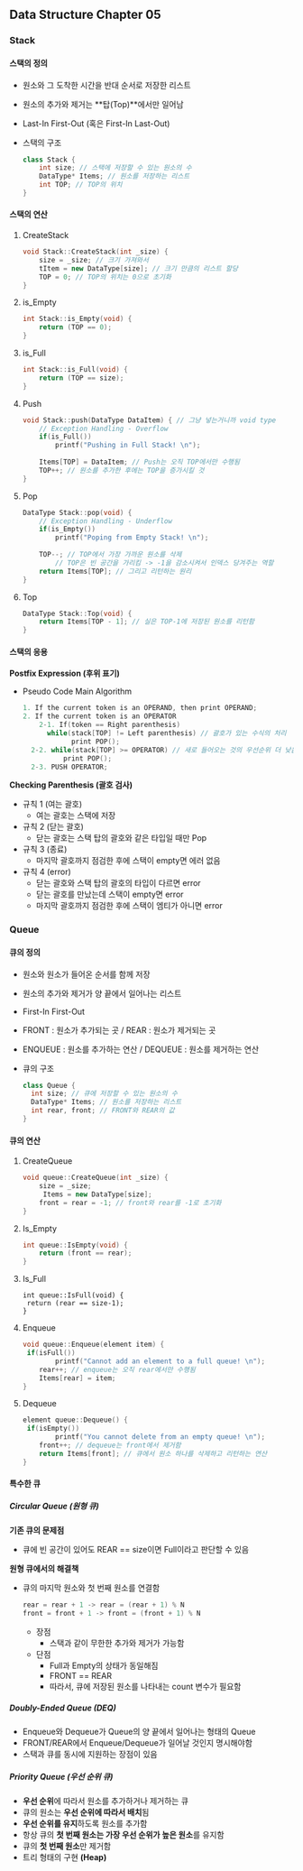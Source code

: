 ## Data Structure Chapter 05

### Stack

#### 스택의 정의

- 원소와 그 도착한 시간을 반대 순서로 저장한 리스트

- 원소의 추가와 제거는 **탑(Top)**에서만 일어남

- Last-In First-Out (혹은 First-In Last-Out)

- 스택의 구조

  ```c++
  class Stack {
      int size; // 스택에 저장할 수 있는 원소의 수
      DataType* Items; // 원소를 저장하는 리스트
      int TOP; // TOP의 위치
  }
  ```



#### 스택의 연산

1. CreateStack

   ```c++
   void Stack::CreateStack(int _size) {
       size = _size; // 크기 가져와서 
       tItem = new DataType[size]; // 크기 만큼의 리스트 할당
       TOP = 0; // TOP의 위치는 0으로 초기화
   }
   ```

2. is_Empty

   ```c++
   int Stack::is_Empty(void) {
       return (TOP == 0);
   }
   ```

3. is_Full

   ```c++
   int Stack::is_Full(void) {
       return (TOP == size);
   }
   ```

4. Push

   ```c++
   void Stack::push(DataType DataItem) { // 그냥 넣는거니까 void type
       // Exception Handling - Overflow
       if(is_Full())
           printf("Pushing in Full Stack! \n");
       
       Items[TOP] = DataItem; // Push는 오직 TOP에서만 수행됨
       TOP++; // 원소를 추가한 후에는 TOP을 증가시킬 것
   }
   ```

5. Pop

   ```c++
   DataType Stack::pop(void) {
       // Exception Handling - Underflow
       if(is_Empty())
           printf("Poping from Empty Stack! \n");
       
       TOP--; // TOP에서 가장 가까운 원소를 삭제
       	   // TOP은 빈 공간을 가리킴 -> -1을 감소시켜서 인덱스 당겨주는 역할
       return Items[TOP]; // 그리고 리턴하는 원리
   }
   ```

6. Top

   ```c++
   DataType Stack::Top(void) {
       return Items[TOP - 1]; // 실은 TOP-1에 저장된 원소를 리턴함
   }
   ```



#### 스택의 응용

**Postfix Expression (후위 표기)**

- Pseudo Code Main Algorithm

  ```c++
  1. If the current token is an OPERAND, then print OPERAND;
  2. If the current token is an OPERATOR
      2-1. If(token == Right parenthesis)
      	while(stack[TOP] != Left parenthesis) // 괄호가 있는 수식의 처리
              print POP();
  	2-2. while(stack[TOP] >= OPERATOR) // 새로 들어오는 것의 우선순위 더 낮음
          	print POP();
  	2-3. PUSH OPERATOR;
  ```

**Checking Parenthesis (괄호 검사)**

- 규칙 1 (여는 괄호)
  - 여는 괄호는 스택에 저장
- 규칙 2 (닫는 괄호)
  - 닫는 괄호는 스택 탑의 괄호와 같은 타입일 때만 Pop
- 규칙 3 (종료)
  - 마지막 괄호까지 점검한 후에 스택이 empty면 에러 없음
- 규칙 4 (error)
  - 닫는 괄호와 스택 탑의 괄호의 타입이 다르면 error
  - 닫는 괄호를 만났는데 스택이 empty면 error
  - 마지막 괄호까지 점검한 후에 스택이 엠티가 아니면 error



### Queue

#### 큐의 정의

- 원소와 원소가 들어온 순서를 함께 저장

- 원소의 추가와 제거가 양 끝에서 일어나는 리스트

- First-In First-Out

- FRONT : 원소가 추가되는 곳 / REAR : 원소가 제거되는 곳

- ENQUEUE : 원소를 추가하는 연산 / DEQUEUE : 원소를 제거하는 연산

- 큐의 구조

  ```c++
  class Queue {
  	int size; // 큐에 저장할 수 있는 원소의 수
  	DataType* Items; // 원소를 저장하는 리스트
  	int rear, front; // FRONT와 REAR의 값
  }
  ```



#### 큐의 연산

1. CreateQueue

   ```c++
   void queue::CreateQueue(int _size) {
       size = _size;
      	Items = new DataType[size];
       front = rear = -1; // front와 rear를 -1로 초기화
   }
   ```

2. Is_Empty

   ```c++
   int queue::IsEmpty(void) {
       return (front == rear);
   }
   ```

3. Is_Full

   ```
   int queue::IsFull(void) {
   	return (rear == size-1);
   }
   ```

4. Enqueue

   ```c++
   void queue::Enqueue(element item) {
   	if(isFull())
           printf("Cannot add an element to a full queue! \n");
       rear++; // enqueue는 오직 rear에서만 수행됨
       Items[rear] = item;
   }
   ```

5. Dequeue

   ```c++
   element queue::Dequeue() {
   	if(isEmpty())
           printf("You cannot delete from an empty queue! \n");
       front++; // dequeue는 front에서 제거함
       return Items[front]; // 큐에서 원소 하나를 삭제하고 리턴하는 연산
   }
   ```



#### 특수한 큐

##### **Circular Queue (원형 큐)**

**기존 큐의 문제점**

- 큐에 빈 공간이 있어도 REAR == size이면 Full이라고 판단할 수 있음

**원형 큐에서의 해결책**

- 큐의 마지막 원소와 첫 번째 원소를 연결함

  ```c++
  rear = rear + 1 -> rear = (rear + 1) % N
  front = front + 1 -> front = (front + 1) % N
  ```

  - 장점
    - 스택과 같이 무한한 추가와 제거가 가능함
  - 단점
    - Full과 Empty의 상태가 동일해짐
    - FRONT == REAR
    - 따라서, 큐에 저장된 원소를 나타내는 count 변수가 필요함



##### **Doubly-Ended Queue (DEQ)**

- Enqueue와 Dequeue가 Queue의 양 끝에서 일어나는 형태의 Queue
- FRONT/REAR에서 Enqueue/Dequeue가 일어날 것인지 명시해야함
- 스택과 큐를 동시에 지원하는 장점이 있음



##### **Priority Queue (우선 순위 큐)**

- **우선 순위**에 따라서 원소를 추가하거나 제거하는 큐
- 큐의 원소는 **우선 순위에 따라서 배치**됨
- **우선 순위를 유지**하도록 원소를 추가함
- 항상 큐의 **첫 번째 원소는 가장 우선 순위가 높은 원소**를 유지함
- 큐의 **첫 번째 원소**만 제거함
- 트리 형태의 구현 **(Heap)**